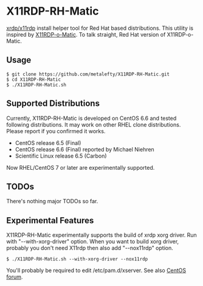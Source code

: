 X11RDP-RH-Matic
===============
[xrdp/x11rdp](https://github.com/neutrinolabs/xrdp) install helper tool for Red Hat based distributions. This utility is inspired by [X11RDP-o-Matic](https://github.com/scarygliders/X11RDP-o-Matic). To talk straight, Red Hat version of X11RDP-o-Matic.


Usage
----
```
$ git clone https://github.com/metalefty/X11RDP-RH-Matic.git
$ cd X11RDP-RH-Matic
$ ./X11RDP-RH-Matic.sh
```

Supported Distributions
----

Currently, X11RDP-RH-Matic is developed on CentOS 6.6 and tested following
distributions. It may work on other RHEL clone distributions. Please report
if you confirmed it works.

- CentOS release 6.5 (Final)
- CentOS release 6.6 (Final) reported by Michael Niehren
- Scientific Linux release 6.5 (Carbon)

Now RHEL/CentOS 7 or later are experimentally supported.

TODOs
----

There's nothing major TODOs so far.


Experimental Features
----
X11RDP-RH-Matic experimentally supports the build of xrdp xorg driver. Run with
"--with-xorg-driver" option. When you want to build xorg driver, probably you
don't need X11rdp then also add "--nox11rdp" option.

```
$ ./X11RDP-RH-Matic.sh --with-xorg-driver --nox11rdp
```

You'll probably be required to edit /etc/pam.d/xserver. See also
[CentOS forum](https://www.centos.org/forums/viewtopic.php?t=21185).
